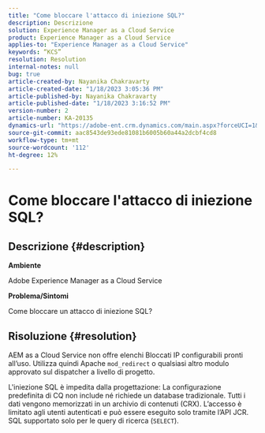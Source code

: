 ```yaml
---
title: "Come bloccare l'attacco di iniezione SQL?"
description: Descrizione
solution: Experience Manager as a Cloud Service
product: Experience Manager as a Cloud Service
applies-to: "Experience Manager as a Cloud Service"
keywords: “KCS”
resolution: Resolution
internal-notes: null
bug: true
article-created-by: Nayanika Chakravarty
article-created-date: "1/18/2023 3:05:36 PM"
article-published-by: Nayanika Chakravarty
article-published-date: "1/18/2023 3:16:52 PM"
version-number: 2
article-number: KA-20135
dynamics-url: "https://adobe-ent.crm.dynamics.com/main.aspx?forceUCI=1&pagetype=entityrecord&etn=knowledgearticle&id=e5c2718e-4197-ed11-aad1-6045bd006b4b"
source-git-commit: aac8543de93ede81081b6005b60a44a2dcbf4cd8
workflow-type: tm+mt
source-wordcount: '112'
ht-degree: 12%

---
```


# Come bloccare l&#39;attacco di iniezione SQL?

## Descrizione {#description}


<b>Ambiente</b>

Adobe Experience Manager as a Cloud Service

<b>Problema/Sintomi</b>

Come bloccare un attacco di iniezione SQL?


## Risoluzione {#resolution}


AEM as a Cloud Service non offre elenchi Bloccati IP configurabili pronti all’uso. Utilizza quindi Apache `mod_redirect` o qualsiasi altro modulo approvato sul dispatcher a livello di progetto.

L&#39;iniezione SQL è impedita dalla progettazione: La configurazione predefinita di CQ non include né richiede un database tradizionale. Tutti i dati vengono memorizzati in un archivio di contenuti (CRX). L’accesso è limitato agli utenti autenticati e può essere eseguito solo tramite l’API JCR. SQL supportato solo per le query di ricerca (`SELECT`).
